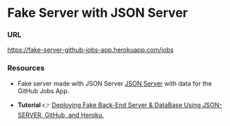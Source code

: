 # Fake Server with JSON Server
### URL

https://fake-server-github-jobs-app.herokuapp.com/jobs



### Resources

- Fake server made with JSON Server [JSON Server](https://www.npmjs.com/package/json-server) with data for the GitHub Jobs App. 


- **Tutorial** 👉  [Deploying Fake Back-End Server & DataBase Using JSON-SERVER, GitHub, and Heroku.](https://dev.to/youssefzidan/deploying-fake-back-end-server-database-using-json-server-github-and-heroku-1lm4)
